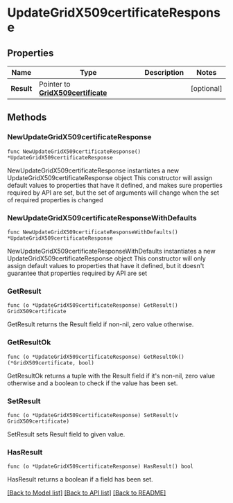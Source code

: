 # UpdateGridX509certificateResponse

## Properties

Name | Type | Description | Notes
------------ | ------------- | ------------- | -------------
**Result** | Pointer to [**GridX509certificate**](GridX509certificate.md) |  | [optional] 

## Methods

### NewUpdateGridX509certificateResponse

`func NewUpdateGridX509certificateResponse() *UpdateGridX509certificateResponse`

NewUpdateGridX509certificateResponse instantiates a new UpdateGridX509certificateResponse object
This constructor will assign default values to properties that have it defined,
and makes sure properties required by API are set, but the set of arguments
will change when the set of required properties is changed

### NewUpdateGridX509certificateResponseWithDefaults

`func NewUpdateGridX509certificateResponseWithDefaults() *UpdateGridX509certificateResponse`

NewUpdateGridX509certificateResponseWithDefaults instantiates a new UpdateGridX509certificateResponse object
This constructor will only assign default values to properties that have it defined,
but it doesn't guarantee that properties required by API are set

### GetResult

`func (o *UpdateGridX509certificateResponse) GetResult() GridX509certificate`

GetResult returns the Result field if non-nil, zero value otherwise.

### GetResultOk

`func (o *UpdateGridX509certificateResponse) GetResultOk() (*GridX509certificate, bool)`

GetResultOk returns a tuple with the Result field if it's non-nil, zero value otherwise
and a boolean to check if the value has been set.

### SetResult

`func (o *UpdateGridX509certificateResponse) SetResult(v GridX509certificate)`

SetResult sets Result field to given value.

### HasResult

`func (o *UpdateGridX509certificateResponse) HasResult() bool`

HasResult returns a boolean if a field has been set.


[[Back to Model list]](../README.md#documentation-for-models) [[Back to API list]](../README.md#documentation-for-api-endpoints) [[Back to README]](../README.md)



